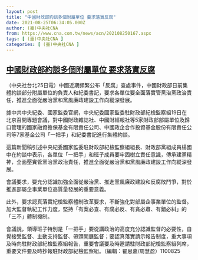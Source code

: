 ```yaml
---
layout: post
title: "中國財政部約談多個附屬單位 要求落實反腐"
date: 2021-08-25T06:34:05.000Z
author: (臺)中央社CNA
from: https://www.cna.com.tw/news/acn/202108250167.aspx
tags: [ (臺)中央社CNA ]
categories: [ (臺)中央社CNA ]
---
```

<!--1629873245000-->
[中國財政部約談多個附屬單位 要求落實反腐](https://www.cna.com.tw/news/acn/202108250167.aspx)
------

<div>
<div></div><div class="paragraph"><p>（中央社台北25日電）中國近期頻繁公布「反腐」查處事件，中國財政部日前集體約談部分附屬單位的負責人和紀委書記，要求各單位要全面落實管黨治黨政治責任，推進全面從嚴治黨和黨風廉政建設工作向縱深發展。</p><p>據中共中央紀委、國家監委官網，中央紀委國家監委駐財政部紀檢監察組19日在北京召開專題會議，對中國財政雜誌社、中國財經報社等5家財政部部屬單位及歸口管理的國家融資擔保基金有限責任公司、中國政企合作投資基金股份有限責任公司等7家基金公司「一把手」和紀委書記進行集體約談。</p><p>這篇新聞稿引述中央紀委國家監委駐財政部紀檢監察組組長、財政部黨組成員楊國中在約談中表示，各單位「一把手」和班子成員要牢固樹立責任意識，傳承建黨精神，全面壓實管黨治黨政治責任，推進全面從嚴治黨和黨風廉政建設工作向縱深發展。</p><p>會議要求，要充分認識加強全面從嚴治黨、推進黨風廉政建設和反腐敗鬥爭，對於推進部屬企事業單位高質量發展的重要意義。</p><p>此外，要求認真落實紀檢監察體制改革要求，不斷強化對部屬企事業單位的監督。加大監督執紀工作力度，堅持「有案必查、有腐必反、有貪必肅、有錯必糾」的「三不」體制機制。</p><p>會議說，領導班子特別是「一把手」要從講政治的高度充分認識監督的必要性，自覺接受監督、主動支持監督、帶頭開展監督；要認真落實請示報告制度，重大事項及時向駐財政部紀檢監察組報告，重要會議要及時邀請駐財政部紀檢監察組列席，重要文件要及時抄報駐財政部紀檢監察組。（編輯：翟思嘉/周慧盈）1100825</p></div>
</div>
